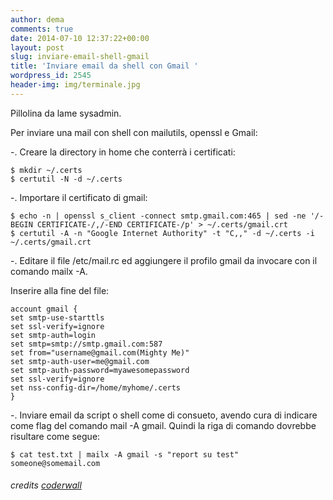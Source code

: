 ```yaml
---
author: dema
comments: true
date: 2014-07-10 12:37:22+00:00
layout: post
slug: inviare-email-shell-gmail
title: 'Inviare email da shell con Gmail '
wordpress_id: 2545
header-img: img/terminale.jpg
---
```


Pillolina da lame sysadmin.

Per inviare una mail con shell con mailutils, openssl e Gmail:

-. Creare la directory in home che conterrà i certificati:

    $ mkdir ~/.certs 
    $ certutil -N -d ~/.certs

-. Importare il certificato di gmail:
    

    $ echo -n | openssl s_client -connect smtp.gmail.com:465 | sed -ne '/-BEGIN CERTIFICATE-/,/-END CERTIFICATE-/p' > ~/.certs/gmail.crt
    $ certutil -A -n "Google Internet Authority" -t "C,," -d ~/.certs -i ~/.certs/gmail.crt


-. Editare il file /etc/mail.rc ed aggiungere il profilo gmail da invocare con il comando mailx -A.  

Inserire alla fine del file:

    account gmail { 
    set smtp-use-starttls
    set ssl-verify=ignore
    set smtp-auth=login
    set smtp=smtp://smtp.gmail.com:587
    set from="username@gmail.com(Mighty Me)"
    set smtp-auth-user=me@gmail.com
    set smtp-auth-password=myawesomepassword
    set ssl-verify=ignore
    set nss-config-dir=/home/myhome/.certs
    }

-. Inviare email da script o shell come di consueto, avendo cura di indicare come flag del comando mail -A gmail.
Quindi la riga di comando dovrebbe risultare come segue:


    $ cat test.txt | mailx -A gmail -s "report su test" someone@somemail.com


###### credits [coderwall](https://coderwall.com/p/ez1x2w)
